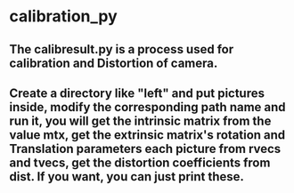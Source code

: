 # calibration_py
## The calibresult.py is a process used for calibration and Distortion of camera.
## Create a directory like "left" and put pictures inside, modify the corresponding path name and run it, you will get the intrinsic matrix from the value mtx, get the extrinsic matrix's rotation and Translation parameters each picture from rvecs and tvecs, get the distortion coefficients from dist. If you want, you can just print these.
